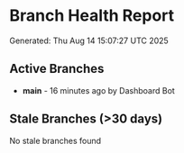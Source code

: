 # Branch Health Report
Generated: Thu Aug 14 15:07:27 UTC 2025

## Active Branches
- **main** - 16 minutes ago by Dashboard Bot

## Stale Branches (>30 days)
No stale branches found
